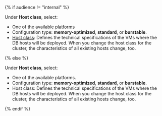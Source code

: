 {% if audience != "internal" %}

Under **Host class**, select:

* One of the available [platforms](../../../compute/concepts/vm-platforms.md)
* Configuration type: **memory-optimized**, **standard**, or **burstable**.
* [Host class](../../../managed-mongodb/concepts/instance-types.md): Defines the technical specifications of the VMs where the DB hosts will be deployed. When you change the host class for the cluster, the characteristics of all existing hosts change, too.

{% else %}

Under **Host class**, select:

* One of the available platforms.
* Configuration type: **memory-optimized**, **standard**, or **burstable**.
* Host class: Defines the technical specifications of the VMs where the DB hosts will be deployed. When you change the host class for the cluster, the characteristics of all existing hosts change, too.

{% endif %}